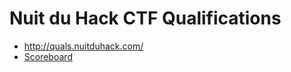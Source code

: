 # Nuit du Hack CTF Qualifications

* <http://quals.nuitduhack.com/>
* [Scoreboard](http://quals.nuitduhack.com/users)
